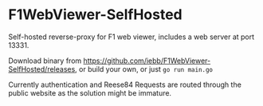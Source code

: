 # F1WebViewer-SelfHosted
Self-hosted reverse-proxy for F1 web viewer, includes a web server at port 13331.

Download binary from https://github.com/iebb/F1WebViewer-SelfHosted/releases, or build your own, or just `go run main.go`

Currently authentication and Reese84 Requests are routed through the public website as the solution might be immature.

